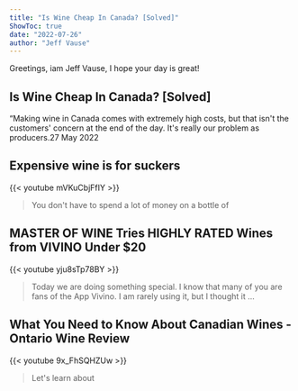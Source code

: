 ```yaml
---
title: "Is Wine Cheap In Canada? [Solved]"
ShowToc: true 
date: "2022-07-26"
author: "Jeff Vause" 
---
```


Greetings, iam Jeff Vause, I hope your day is great!
## Is Wine Cheap In Canada? [Solved]
“Making wine in Canada comes with extremely high costs, but that isn't the customers' concern at the end of the day. It's really our problem as producers.27 May 2022

## Expensive wine is for suckers
{{< youtube mVKuCbjFfIY >}}
>You don't have to spend a lot of money on a bottle of 

## MASTER OF WINE Tries HIGHLY RATED Wines from VIVINO Under $20
{{< youtube yju8sTp78BY >}}
>Today we are doing something special. I know that many of you are fans of the App Vivino. I am rarely using it, but I thought it ...

## What You Need to Know About Canadian Wines - Ontario Wine Review
{{< youtube 9x_FhSQHZUw >}}
>Let's learn about 

